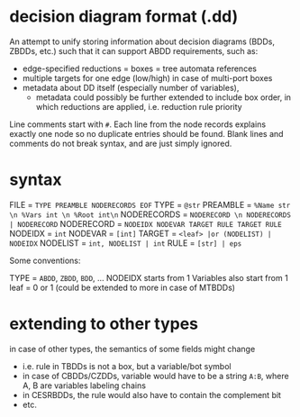 # decision diagram format (.dd)

An attempt to unify storing information about decision diagrams (BDDs, ZBDDs, etc.)
such that it can support ABDD requirements, such as:
- edge-specified reductions = boxes = tree automata references
- multiple targets for one edge (low/high) in case of multi-port boxes
- metadata about DD itself (especially number of variables), 
    - metadata could possibly be further extended to include box order,
    in which reductions are applied, i.e. reduction rule priority

Line comments start with `#`.
Each line from the node records explains exactly one node so no duplicate entries should be found.
Blank lines and comments do not break syntax, and are just simply ignored.

# syntax

FILE = `TYPE PREAMBLE NODERECORDS EOF`
TYPE = `@str`
PREAMBLE = `%Name str \n %Vars int \n %Root int\n`
NODERECORDS = `NODERECORD \n NODERECORDS | NODERECORD`
NODERECORD = `NODEIDX NODEVAR TARGET RULE TARGET RULE`
NODEIDX = `int`
NODEVAR = `[int]`
TARGET = `<leaf> |or (NODELIST) | NODEIDX`
NODELIST = `int, NODELIST | int`
RULE = `[str] | eps`

Some conventions:

TYPE = `ABDD`, `ZBDD`, `BDD`, ...
NODEIDX starts from 1
Variables also start from 1
leaf = 0 or 1 (could be extended to more in case of MTBDDs)

# extending to other types
in case of other types, the semantics of some fields might change
- i.e. rule in TBDDs is not a box, but a variable/bot symbol
- in case of CBDDs/CZDDs, variable would have to be a string `A:B`, where A, B are variables labeling chains
- in CESRBDDs, the rule would also have to contain the complement bit
- etc.

